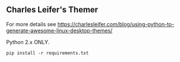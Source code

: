 ## Charles Leifer's Themer

For more details see https://charlesleifer.com/blog/using-python-to-generate-awesome-linux-desktop-themes/

Python 2.x ONLY.

    pip install -r requirements.txt

